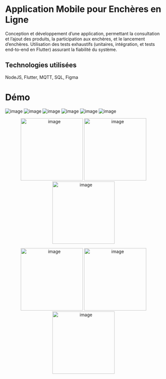 # Application Mobile pour Enchères en Ligne

Conception et développement d’une application, permettant la consultation et l’ajout des produits, la participation aux enchères, et le lancement d’enchères.
Utilisation des tests exhaustifs (unitaires, intégration, et tests end-to-end en Flutter) assurant la fiabilité du système.

## Technologies utilisées

NodeJS, Flutter, MQTT, SQL, Figma


# Démo
<p >
  <img src="https://github.com/soumayaAkil/BidApp/blob/master/bid.PNG" alt="image"/>
   <img src="https://github.com/soumayaAkil/BidApp/blob/master/bidfin.PNG" alt="image"/> 
    <img src="https://github.com/soumayaAkil/BidApp/blob/master/home.PNG" alt="image"/>
    <img src="https://github.com/soumayaAkil/BidApp/blob/master/inscritbid.PNG" alt="image"/>
    <img src="https://github.com/soumayaAkil/BidApp/blob/master/login.PNG" alt="image"/>
    <img src="https://github.com/soumayaAkil/BidApp/blob/master/detailprod.PNG" alt="image"/> 
</p>
<p align="center">
  <img src="https://github.com/soumayaAkil/BidApp/blob/master/bid.PNG" width="200" alt="image"/>
  <img src="https://github.com/soumayaAkil/BidApp/blob/master/bidfin.PNG" width="200" alt="image"/> 
  <img src="https://github.com/soumayaAkil/BidApp/blob/master/home.PNG" width="200" alt="image"/>
</p>
<p align="center">
  <img src="https://github.com/soumayaAkil/BidApp/blob/master/inscritbid.PNG" width="200" alt="image"/>
  <img src="https://github.com/soumayaAkil/BidApp/blob/master/login.PNG" width="200" alt="image"/>
  <img src="https://github.com/soumayaAkil/BidApp/blob/master/detailprod.PNG" width="200" alt="image"/> 
</p>
